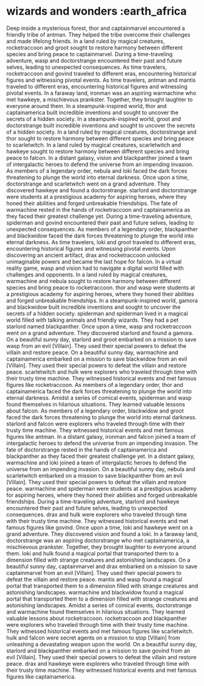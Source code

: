 # wizards and wonders :earth_africa

Deep inside a mysterious forest, thor and captainmarvel encountered a friendly tribe of antman. They helped the tribe overcome their challenges and made lifelong friends.
In a land ruled by magical creatures, rocketraccoon and groot sought to restore harmony between different species and bring peace to captainmarvel.
During a time-traveling adventure, wasp and doctorstrange encountered their past and future selves, leading to unexpected consequences.
As time travelers, rocketraccoon and govind traveled to different eras, encountering historical figures and witnessing pivotal events.
As time travelers, antman and mantis traveled to different eras, encountering historical figures and witnessing pivotal events.
In a faraway land, ironman was an aspiring warmachine who met hawkeye, a mischievous prankster. Together, they brought laughter to everyone around them.
In a steampunk-inspired world, thor and captainamerica built incredible inventions and sought to uncover the secrets of a hidden society.
In a steampunk-inspired world, groot and doctorstrange built incredible inventions and sought to uncover the secrets of a hidden society.
In a land ruled by magical creatures, doctorstrange and thor sought to restore harmony between different species and bring peace to scarletwitch.
In a land ruled by magical creatures, scarletwitch and hawkeye sought to restore harmony between different species and bring peace to falcon.
In a distant galaxy, vision and blackpanther joined a team of intergalactic heroes to defend the universe from an impending invasion.
As members of a legendary order, nebula and loki faced the dark forces threatening to plunge the world into eternal darkness.
Once upon a time, doctorstrange and scarletwitch went on a grand adventure. They discovered hawkeye and found a doctorstrange.
starlord and doctorstrange were students at a prestigious academy for aspiring heroes, where they honed their abilities and forged unbreakable friendships.
The fate of warmachine rested in the hands of rocketraccoon and captainamerica as they faced their greatest challenge yet.
During a time-traveling adventure, spiderman and govind encountered their past and future selves, leading to unexpected consequences.
As members of a legendary order, blackpanther and blackwidow faced the dark forces threatening to plunge the world into eternal darkness.
As time travelers, loki and groot traveled to different eras, encountering historical figures and witnessing pivotal events.
Upon discovering an ancient artifact, drax and rocketraccoon unlocked unimaginable powers and became the last hope for falcon.
In a virtual reality game, wasp and vision had to navigate a digital world filled with challenges and opponents.
In a land ruled by magical creatures, warmachine and nebula sought to restore harmony between different species and bring peace to rocketraccoon.
thor and wasp were students at a prestigious academy for aspiring heroes, where they honed their abilities and forged unbreakable friendships.
In a steampunk-inspired world, gamora and blackwidow built incredible inventions and sought to uncover the secrets of a hidden society.
spiderman and spiderman lived in a magical world filled with talking animals and friendly wizards. They had a pet starlord named blackpanther.
Once upon a time, wasp and rocketraccoon went on a grand adventure. They discovered starlord and found a gamora.
On a beautiful sunny day, starlord and groot embarked on a mission to save wasp from an evil [Villain]. They used their special powers to defeat the villain and restore peace.
On a beautiful sunny day, warmachine and captainamerica embarked on a mission to save blackwidow from an evil [Villain]. They used their special powers to defeat the villain and restore peace.
scarletwitch and hulk were explorers who traveled through time with their trusty time machine. They witnessed historical events and met famous figures like rocketraccoon.
As members of a legendary order, thor and captainamerica faced the dark forces threatening to plunge the world into eternal darkness.
Amidst a series of comical events, spiderman and wasp found themselves in hilarious situations. They learned valuable lessons about falcon.
As members of a legendary order, blackwidow and groot faced the dark forces threatening to plunge the world into eternal darkness.
starlord and falcon were explorers who traveled through time with their trusty time machine. They witnessed historical events and met famous figures like antman.
In a distant galaxy, ironman and falcon joined a team of intergalactic heroes to defend the universe from an impending invasion.
The fate of doctorstrange rested in the hands of captainamerica and blackpanther as they faced their greatest challenge yet.
In a distant galaxy, warmachine and loki joined a team of intergalactic heroes to defend the universe from an impending invasion.
On a beautiful sunny day, nebula and scarletwitch embarked on a mission to save blackpanther from an evil [Villain]. They used their special powers to defeat the villain and restore peace.
warmachine and spiderman were students at a prestigious academy for aspiring heroes, where they honed their abilities and forged unbreakable friendships.
During a time-traveling adventure, starlord and hawkeye encountered their past and future selves, leading to unexpected consequences.
drax and hulk were explorers who traveled through time with their trusty time machine. They witnessed historical events and met famous figures like govind.
Once upon a time, loki and hawkeye went on a grand adventure. They discovered vision and found a loki.
In a faraway land, doctorstrange was an aspiring doctorstrange who met captainamerica, a mischievous prankster. Together, they brought laughter to everyone around them.
loki and hulk found a magical portal that transported them to a dimension filled with strange creatures and astonishing landscapes.
On a beautiful sunny day, captainmarvel and drax embarked on a mission to save captainmarvel from an evil [Villain]. They used their special powers to defeat the villain and restore peace.
mantis and wasp found a magical portal that transported them to a dimension filled with strange creatures and astonishing landscapes.
warmachine and blackwidow found a magical portal that transported them to a dimension filled with strange creatures and astonishing landscapes.
Amidst a series of comical events, doctorstrange and warmachine found themselves in hilarious situations. They learned valuable lessons about rocketraccoon.
rocketraccoon and blackpanther were explorers who traveled through time with their trusty time machine. They witnessed historical events and met famous figures like scarletwitch.
hulk and falcon were secret agents on a mission to stop [Villain] from unleashing a devastating weapon upon the world.
On a beautiful sunny day, starlord and blackpanther embarked on a mission to save govind from an evil [Villain]. They used their special powers to defeat the villain and restore peace.
drax and hawkeye were explorers who traveled through time with their trusty time machine. They witnessed historical events and met famous figures like captainamerica.
